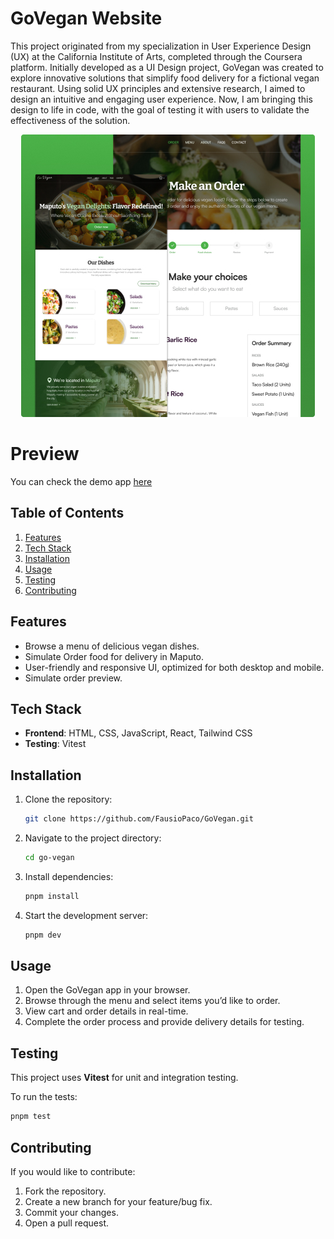 # GoVegan Website

This project originated from my specialization in User Experience Design (UX) at the California Institute of Arts, completed through the Coursera platform. Initially developed as a UI Design project, GoVegan was created to explore innovative solutions that simplify food delivery for a fictional vegan restaurant. Using solid UX principles and extensive research, I aimed to design an intuitive and engaging user experience. Now, I am bringing this design to life in code, with the goal of testing it with users to validate the effectiveness of the solution.

<div style="text-align: center;">
  <img src="./public/go-vegan-cover.jpg" alt="Go vegan Mockups" width="470" />
</div>

# Preview

You can check the demo app [here](https://goveganapp.fausiopaco.co.mz)

## Table of Contents

1. [Features](#features)
2. [Tech Stack](#tech-stack)
3. [Installation](#installation)
4. [Usage](#usage)
5. [Testing](#testing)
6. [Contributing](#contributing)

## Features

- Browse a menu of delicious vegan dishes.
- Simulate Order food for delivery in Maputo.
- User-friendly and responsive UI, optimized for both desktop and mobile.
- Simulate order preview.

## Tech Stack

- **Frontend**: HTML, CSS, JavaScript, React, Tailwind CSS
- **Testing**: Vitest

## Installation

1. Clone the repository:

   ```bash
   git clone https://github.com/FausioPaco/GoVegan.git
   ```

2. Navigate to the project directory:

   ```bash
   cd go-vegan
   ```

3. Install dependencies:

   ```bash
   pnpm install
   ```

4. Start the development server:

   ```bash
   pnpm dev
   ```

## Usage

1. Open the GoVegan app in your browser.
2. Browse through the menu and select items you’d like to order.
3. View cart and order details in real-time.
4. Complete the order process and provide delivery details for testing.

## Testing

This project uses **Vitest** for unit and integration testing.

To run the tests:

```bash
pnpm test
```

## Contributing

If you would like to contribute:

1. Fork the repository.
2. Create a new branch for your feature/bug fix.
3. Commit your changes.
4. Open a pull request.
